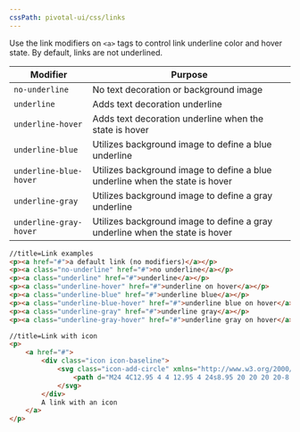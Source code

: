 ```yaml
---
cssPath: pivotal-ui/css/links
---
```


Use the link modifiers on `<a>` tags to control link underline color and hover state. By default, links are not underlined.

Modifier | Purpose
-------- | -------
`no-underline`         | No text decoration or background image
`underline`            | Adds text decoration underline
`underline-hover`      | Adds text decoration underline when the state is hover
`underline-blue`       | Utilizes background image to define a blue underline
`underline-blue-hover` | Utilizes background image to define a blue underline when the state is hover
`underline-gray`       | Utilizes background image to define a gray underline
`underline-gray-hover` | Utilizes background image to define a gray underline when the state is hover

```html
//title=Link examples
<p><a href="#">a default link (no modifiers)</a></p>
<p><a class="no-underline" href="#">no underline</a></p>
<p><a class="underline" href="#">underline</a></p>
<p><a class="underline-hover" href="#">underline on hover</a></p>
<p><a class="underline-blue" href="#">underline blue</a></p>
<p><a class="underline-blue-hover" href="#">underline blue on hover</a></p>
<p><a class="underline-gray" href="#">underline gray</a></p>
<p><a class="underline-gray-hover" href="#">underline gray on hover</a></p>
```

```html
//title=Link with icon
<p>
    <a href="#">
        <div class="icon icon-baseline">
            <svg class="icon-add-circle" xmlns="http://www.w3.org/2000/svg" width="48" height="48" viewBox="0 0 48 48">
                <path d="M24 4C12.95 4 4 12.95 4 24s8.95 20 20 20 20-8.95 20-20S35.05 4 24 4zm10 22h-8v8h-4v-8h-8v-4h8v-8h4v8h8v4z"></path>
            </svg>
        </div>
        A link with an icon
    </a>
</p>
```